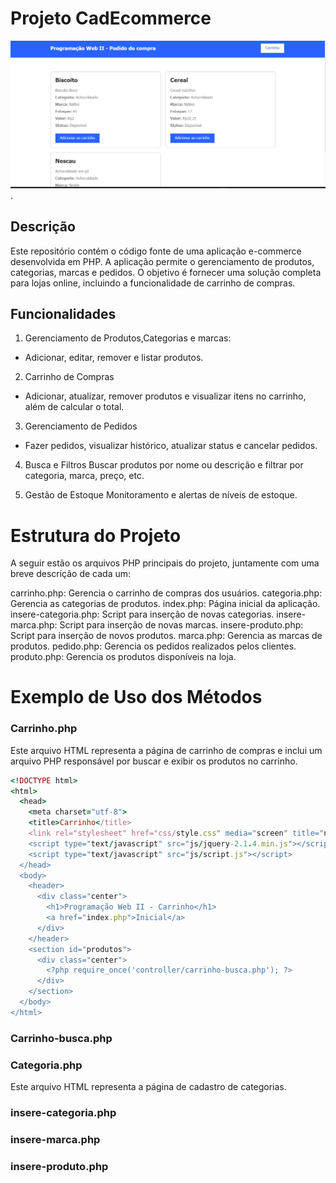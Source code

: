 # Projeto CadEcommerce
![img](imagem/cadecomerce%20.png).

## Descrição
Este repositório contém o código fonte de uma aplicação e-commerce desenvolvida em PHP. A aplicação permite o gerenciamento de produtos, categorias, marcas e pedidos. O objetivo é fornecer uma solução completa para lojas online, incluindo a funcionalidade de carrinho de compras.

## Funcionalidades

1. Gerenciamento de Produtos,Categorias e marcas:
* Adicionar, editar, remover e listar produtos.

2. Carrinho de Compras
* Adicionar, atualizar, remover produtos e visualizar itens no carrinho, além de calcular o total.

3. Gerenciamento de Pedidos
* Fazer pedidos, visualizar histórico, atualizar status e cancelar pedidos.

4. Busca e Filtros
Buscar produtos por nome ou descrição e filtrar por categoria, marca, preço, etc.

5. Gestão de Estoque
Monitoramento e alertas de níveis de estoque.

# Estrutura do Projeto

A seguir estão os arquivos PHP principais do projeto, juntamente com uma breve descrição de cada um:

carrinho.php: Gerencia o carrinho de compras dos usuários.
categoria.php: Gerencia as categorias de produtos.
index.php: Página inicial da aplicação.
insere-categoria.php: Script para inserção de novas categorias.
insere-marca.php: Script para inserção de novas marcas.
insere-produto.php: Script para inserção de novos produtos.
marca.php: Gerencia as marcas de produtos.
pedido.php: Gerencia os pedidos realizados pelos clientes.
produto.php: Gerencia os produtos disponíveis na loja.

# Exemplo de Uso dos Métodos

### Carrinho.php
Este arquivo HTML representa a página de carrinho de compras e inclui um arquivo PHP responsável por buscar e exibir os produtos no carrinho.

```ruby
<!DOCTYPE html>
<html>
  <head>
    <meta charset="utf-8">
    <title>Carrinho</title>
    <link rel="stylesheet" href="css/style.css" media="screen" title="no title" charset="utf-8">
    <script type="text/javascript" src="js/jquery-2.1.4.min.js"></script>
    <script type="text/javascript" src="js/script.js"></script>
  </head>
  <body>
    <header>
      <div class="center">
        <h1>Programação Web II - Carrinho</h1>
        <a href="index.php">Inicial</a>
      </div>
    </header>
    <section id="produtos">
      <div class="center">
        <?php require_once('controller/carrinho-busca.php'); ?>
      </div>
    </section>
  </body>
</html>
```
### Carrinho-busca.php


### Categoria.php
Este arquivo HTML representa a página de cadastro de categorias.

### insere-categoria.php

### insere-marca.php


### insere-produto.php